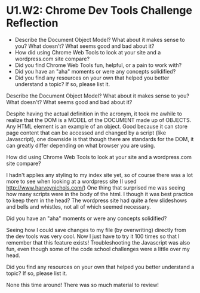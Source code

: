 # U1.W2: Chrome Dev Tools Challenge Reflection

* Describe the Document Object Model? What about it makes sense to you? What doesn't? What seems good and bad about it?
* How did using Chrome Web Tools to look at your site and a wordpress.com site compare?
* Did you find Chrome Web Tools fun, helpful, or a pain to work with?
* Did you have an "aha" moments or were any concepts solidified?
* Did you find any resources on your own that helped you better understand a topic? If so, please list it.

Describe the Document Object Model? What about it makes sense to you? What doesn't? What seems good and bad about it?

Despite having the actual definition in the acronym, it took me awhile to realize that the DOM is a MODEL of the DOCUMENT made up of OBJECTS. Any HTML element is an example of an object. Good because it can store page content that can be accessed and changed by a script (like Javascript), one downside is that though there are standards for the DOM, it can greatly differ depending on what browser you are using.

How did using Chrome Web Tools to look at your site and a wordpress.com site compare?

I hadn't applies any styling to my index site yet, so of course there was a lot more to see when looking at a wordpress site (I used http://www.harveynichols.com/) One thing that surprised me was seeing how many scripts were in the body of the html. I though it was best practice to keep them in the head? The wordpress site had quite a few slideshows and bells and whistles, not all of which seemed necessary. 

Did you have an "aha" moments or were any concepts solidified?

Seeing how I could save changes to my file (by overwriting) directly from the dev tools was very cool. Now I just have to try it 100 times so that I remember that this feature exists! Troubleshooting the Javascript was also fun, even though some of the code school challenges were a little over my head. 

Did you find any resources on your own that helped you better understand a topic? If so, please list it.

None this time around! There was so much material to review!